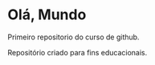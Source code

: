 # Olá, Mundo
 Primeiro repositorio do curso de github.

 Repositório criado para fins educacionais.
